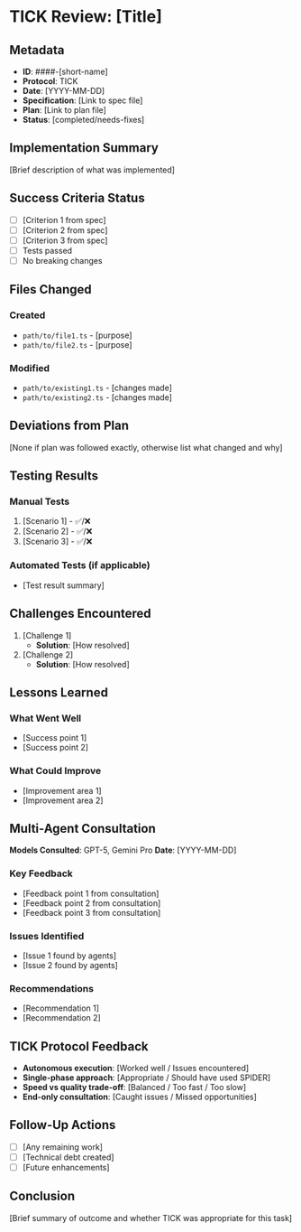 # TICK Review: [Title]

## Metadata
- **ID**: ####-[short-name]
- **Protocol**: TICK
- **Date**: [YYYY-MM-DD]
- **Specification**: [Link to spec file]
- **Plan**: [Link to plan file]
- **Status**: [completed/needs-fixes]

## Implementation Summary
[Brief description of what was implemented]

## Success Criteria Status
- [ ] [Criterion 1 from spec]
- [ ] [Criterion 2 from spec]
- [ ] [Criterion 3 from spec]
- [ ] Tests passed
- [ ] No breaking changes

## Files Changed

### Created
- `path/to/file1.ts` - [purpose]
- `path/to/file2.ts` - [purpose]

### Modified
- `path/to/existing1.ts` - [changes made]
- `path/to/existing2.ts` - [changes made]

## Deviations from Plan
[None if plan was followed exactly, otherwise list what changed and why]

## Testing Results

### Manual Tests
1. [Scenario 1] - ✅/❌
2. [Scenario 2] - ✅/❌
3. [Scenario 3] - ✅/❌

### Automated Tests (if applicable)
- [Test result summary]

## Challenges Encountered
1. [Challenge 1]
   - **Solution**: [How resolved]
2. [Challenge 2]
   - **Solution**: [How resolved]

## Lessons Learned

### What Went Well
- [Success point 1]
- [Success point 2]

### What Could Improve
- [Improvement area 1]
- [Improvement area 2]

## Multi-Agent Consultation

**Models Consulted**: GPT-5, Gemini Pro
**Date**: [YYYY-MM-DD]

### Key Feedback
- [Feedback point 1 from consultation]
- [Feedback point 2 from consultation]
- [Feedback point 3 from consultation]

### Issues Identified
- [Issue 1 found by agents]
- [Issue 2 found by agents]

### Recommendations
- [Recommendation 1]
- [Recommendation 2]

## TICK Protocol Feedback
- **Autonomous execution**: [Worked well / Issues encountered]
- **Single-phase approach**: [Appropriate / Should have used SPIDER]
- **Speed vs quality trade-off**: [Balanced / Too fast / Too slow]
- **End-only consultation**: [Caught issues / Missed opportunities]

## Follow-Up Actions
- [ ] [Any remaining work]
- [ ] [Technical debt created]
- [ ] [Future enhancements]

## Conclusion
[Brief summary of outcome and whether TICK was appropriate for this task]
